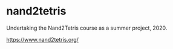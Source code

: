# nand2tetris
Undertaking the Nand2Tetris course as a summer project, 2020.

https://www.nand2tetris.org/
